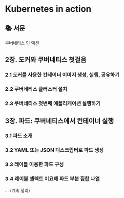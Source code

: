 # Kubernetes in action

## 📚 서문

쿠버네티스 인 액션

## 2장. 도커와 쿠버네티스 첫걸음
### 2.1 도커를 사용한 컨테이너 이미지 생성, 실행, 공유하기
### 2.2 쿠버네티스 클러스터 설치
### 2.3 쿠버네티스 첫번쩨 애플리케이션 실행하기

## 3장. 파드: 쿠버네티스에서 컨테이너 실행
### 3.1 파드 소개
### 3.2 YAML 또는 JSON 디스크립터로 파드 생성
### 3.3 레이블 이용한 파드 구성
### 3.4 레이블 셀렉트 이요해 파드 부분 집합 나열
... (계속 정리)

